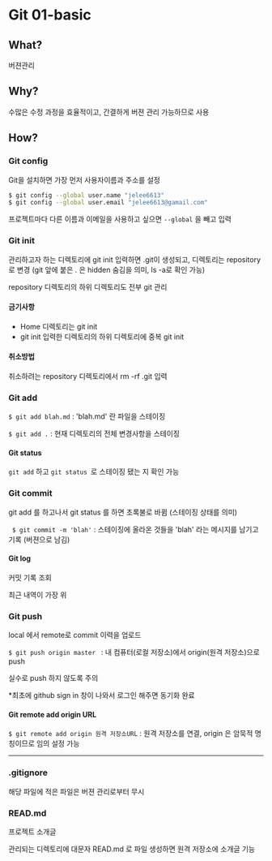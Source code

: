 # Git 01-basic

## What?

버젼관리

## Why?

수많은 수정 과정을 효율적이고, 간결하게 버젼 관리 가능하므로 사용

## How?

### Git config

Git을 설치하면 가장 먼저 사용자이름과 주소를 설정

``` bash
$ git config --global user.name "jelee6613"
$ git config --global user.email "jelee6613@gamail.com"
```

프로젝트마다 다른 이름과 이메일을 사용하고 싶으면 `--global` 을 빼고 입력



### Git init

관리하고자 하는 디렉토리에 git init 입력하면 .git이 생성되고, 디렉토리는 repository 로 변경 (git 앞에 붙은 . 은 hidden 숨김을 의미, ls -a로 확인 가능)

repository 디렉토리의 하위 디렉토리도 전부 git 관리

#### 금기사항

* Home 디렉토리는 git init
* git init 입력한 디렉토리의 하위 디렉토리에 중복 git init

#### 취소방법

취소하려는 repository 디렉토리에서 rm -rf .git 입력



### Git add

` $ git add blah.md `  : 'blah.md' 란 파일을 스테이징

` $ git add . ` : 현재 디렉토리의 전체 변경사항을 스테이징

#### Git status

` git add ` 하고 `git status `로 스테이징 됐는 지 확인 가능



### Git commit

git add 를 하고나서 git status 를 하면 초록불로 바뀜 (스테이징 상태를 의미)

` $ git commit -m 'blah'` : 스테이징에 올라온 것들을 'blah' 라는 메시지를 남기고 기록 (버젼으로 남김)

#### Git log

커밋 기록 조회

최근 내역이 가장 위



### Git push

local 에서 remote로 commit 이력을 업로드

`$ git push origin master ` : 내 컴퓨터(로컬 저장소)에서 origin(원격 저장소)으로 push

실수로 push 하지 않도록 주의

*최초에 github sign in 창이 나와서 로그인 해주면 동기화 완료

#### Git remote add origin URL

`$ git remote add origin 원격 저장소URL` : 원격 저장소를 연결, origin 은 암묵적 명칭이므로 임의 설정 가능

---

### .gitignore

해당 파일에 적은 파일은 버젼 관리로부터 무시



### READ.md

프로젝트 소개글

관리되는 디렉토리에 대문자 READ.md 로 파일 생성하면 원격 저장소에 소개글 기능

 

